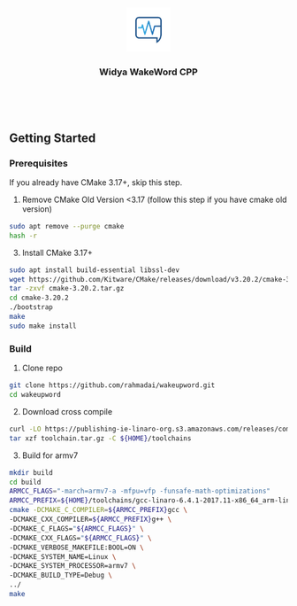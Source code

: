 
<!-- PROJECT LOGO -->
<br />
<p align="center">
  <a href="https://github.com/ilhamfzri/widya-wicara-diarization">
    <img src="images/logo.png" alt="Logo" width="80" height="80">
  </a>

  <h3 align="center">Widya WakeWord CPP</h3>

  <p align="center">
<!--     Audio to Text Automation Transciption -->
    <br />
<!--     <a href="https://github.com/ilhamfzri/widya-wicara-diarization"><strong>Explore the docs »</strong></a> -->
    <br />
    <br />
<!--     <a href="https://colab.research.google.com/drive/13NL3jdqpWEKPUdREq6OGKb91MCQfcQfy?usp=sharing">View Demo</a> -->
    <!-- ·
    <a href="https://github.com/ilhamfzri/widya-wicara-diarization">Report Bug</a>
    ·
    <a href="https://github.com/ilhamfzri/widya-wicara-diarization">Request Feature</a> -->
  </p>
</p>

<!-- GETTING STARTED -->
## Getting Started
### Prerequisites
If you already have CMake 3.17+, skip this step.
 1. Remove CMake Old Version <3.17 (follow this step if you have cmake old version)
  ```sh
  sudo apt remove --purge cmake
  hash -r
  ```
 3. Install CMake 3.17+ 
   ```sh
  sudo apt install build-essential libssl-dev
  wget https://github.com/Kitware/CMake/releases/download/v3.20.2/cmake-3.20.2.tar.gz
  tar -zxvf cmake-3.20.2.tar.gz
  cd cmake-3.20.2
  ./bootstrap
  make 
  sudo make install 
  ```
  
  ### Build 
 1. Clone repo
  ```sh
  git clone https://github.com/rahmadai/wakeupword.git
  cd wakeupword
  ```

 2. Download cross compile
 ```sh
 curl -LO https://publishing-ie-linaro-org.s3.amazonaws.com/releases/components/toolchain/binaries/6.4-2017.11/arm-linux-gnueabihf/gcc-linaro-6.4.1-2017.11-x86_64_arm-linux-gnueabihf.tar.xz?Signature=VfyvQEjKz4mWRhKcIS4Soq3KbfA%3D&Expires=1636427417&AWSAccessKeyId=AKIAIELXV2RYNAHFUP7A -o toolchain.tar.gz
 tar xzf toolchain.tar.gz -C ${HOME}/toolchains
 
 ```
 3. Build for armv7
  ```sh
  mkdir build
  cd build
  ARMCC_FLAGS="-march=armv7-a -mfpu=vfp -funsafe-math-optimizations"
  ARMCC_PREFIX=${HOME}/toolchains/gcc-linaro-6.4.1-2017.11-x86_64_arm-linux-gnueabihf/bin/arm-linux-gnueabihf-
  cmake -DCMAKE_C_COMPILER=${ARMCC_PREFIX}gcc \
  -DCMAKE_CXX_COMPILER=${ARMCC_PREFIX}g++ \
  -DCMAKE_C_FLAGS="${ARMCC_FLAGS}" \
  -DCMAKE_CXX_FLAGS="${ARMCC_FLAGS}" \
  -DCMAKE_VERBOSE_MAKEFILE:BOOL=ON \
  -DCMAKE_SYSTEM_NAME=Linux \
  -DCMAKE_SYSTEM_PROCESSOR=armv7 \
  -DCMAKE_BUILD_TYPE=Debug \
  ../
  make
  ```

